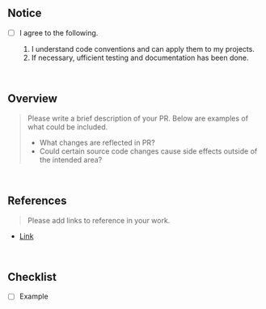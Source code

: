 ## Notice

- [ ] I agree to the following.

  1. I understand code conventions and can apply them to my projects.
  2. If necessary, ufficient testing and documentation has been done.

<br/>

## Overview

> Please write a brief description of your PR. Below are examples of what could be included.
>
> - What changes are reflected in PR?
> - Could certain source code changes cause side effects outside of the intended area?

<br/>

## References

> Please add links to reference in your work.

- [Link](url)

<br/>

## Checklist

- [ ] Example

<br/>

